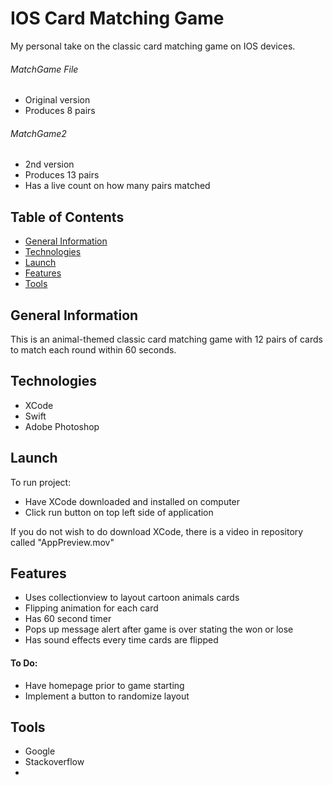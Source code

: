 # IOS Card Matching Game
My personal take on the classic card matching game on IOS devices.
###### MatchGame File
* Original version
* Produces 8 pairs
###### MatchGame2
* 2nd version
* Produces 13 pairs
* Has a live count on how many pairs matched

## Table of Contents
* [General Information](#General-Information)
* [Technologies](#technologies)
* [Launch](#launch)
* [Features](#features)
* [Tools](#tools)

## General Information
This is an animal-themed classic card matching game with 12 pairs of cards to match each round within 60 seconds.

## Technologies
* XCode
* Swift
* Adobe Photoshop

## Launch
To run project:
* Have XCode downloaded and installed on computer
* Click run button on top left side of application

If you do not wish to do download XCode, there is a video in repository called "AppPreview.mov"

## Features
* Uses collectionview to layout cartoon animals cards
* Flipping animation for each card
* Has 60 second timer
* Pops up message alert after game is over stating the won or lose
* Has sound effects every time cards are flipped

#### To Do:
* Have homepage prior to game starting
* Implement a button to randomize layout

## Tools
* Google
* Stackoverflow
*


